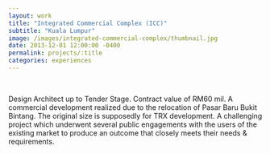 ```yaml
---
layout: work
title: "Integrated Commercial Complex (ICC)"
subtitle: "Kuala Lumpur"
image: /images/integrated-commercial-complex/thumbnail.jpg
date: 2013-12-01 12:00:00 -0400
permalink: projects/:title
categories: experiences
---
```


<section>
  <div class="row">
    <div class="8u 12u$(medium)">
      <span class="image fit"><img data-src="{{ site.baseurl }}/images/integrated-commercial-complex/pic01.jpg" alt="" /></span>
      <span class="image fit"><img data-src="{{ site.baseurl }}/images/integrated-commercial-complex/pic02.jpg" alt="" /></span>
      <span class="image fit"><img data-src="{{ site.baseurl }}/images/integrated-commercial-complex/pic03.jpg" alt="" /></span>
      <span class="image fit"><img data-src="{{ site.baseurl }}/images/integrated-commercial-complex/pic04.jpg" alt="" /></span>
      <span class="image fit"><img data-src="{{ site.baseurl }}/images/integrated-commercial-complex/pic05.jpg" alt="" /></span>
      <span class="image fit"><img data-src="{{ site.baseurl }}/images/integrated-commercial-complex/pic06.jpg" alt="" /></span>
      <span class="image fit"><img data-src="{{ site.baseurl }}/images/integrated-commercial-complex/pic07.jpg" alt="" /></span>
      <span class="image fit"><img data-src="{{ site.baseurl }}/images/integrated-commercial-complex/pic08.jpg" alt="" /></span>
      <span class="image fit"><img data-src="{{ site.baseurl }}/images/integrated-commercial-complex/pic09.jpg" alt="" /></span>
      <span class="image fit"><img data-src="{{ site.baseurl }}/images/integrated-commercial-complex/pic10.jpg" alt="" /></span>
    </div>
    <div class="4u$ 12u$(medium) important(medium)">
      <p>
        Design Architect up to Tender Stage. Contract value of RM60 mil. A commercial development realized due to the
        relocation of Pasar Baru Bukit Bintang. The original size is supposedly for TRX development. A challenging
        project which underwent several public engagements with the users of the existing market to produce an outcome
        that closely meets their needs & requirements.
      </p>
    </div>
  </div>
</section>
